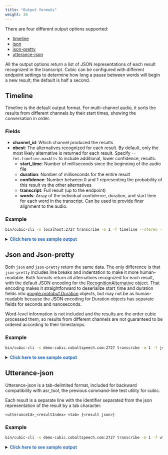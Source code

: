 ```yaml
---
title: "Output formats"
weight: 30
---
```


There are four different output options supported:

* [timeline](#timeline)
* [json](#json-and-json-pretty)
* [json-pretty](#json-and-json-pretty)
* [utterance-json](#utterance-json)

All the output options return a list of JSON representations of each result recognized in the
transcript. Cubic can be configured with different endpoint settings to determine how long a 
pause between words will begin a new result; the default is half a second.

<!--more-->

## Timeline

Timeline is the default output format. For multi-channel audio, it sorts the results from different channels by their start times, showing the conversation in order.  

### Fields
* **channel_id**: Which channel produced the results
* **nbest**: The alternatives recognized for each result.  By default, only the most likely alternative is returned for each result.  Specify `--fmt.timeline.maxAlts` to include additional, lower confidence, results.
    * **start_time**: Number of milliseconds since the beginning of the audio file
    * **duration**: Number of milliseconds for the entire result
    * **confidence**: Number between 0 and 1 representing the probability of this result vs the other alternatives
    * **transcript**: Full result (up to the endpoint)
    * **words**: Array of the individual confidence, duration, and start time for each word in the transcript.  Can be used to provide finer alignment to the audio.

### Example
```bash
bin/cubic-cli -s localhost:2727 transcribe -m 1 -f timeline --stereo --insecure 2-channel.wav
```
<details>
<summary><font color="236ecc"><b>Click here to see sample output</b></font></summary>

```json
[
  {
    "channel_id": 0,
    "nbest": [
      {
        "words": [
          {
            "start_time": 1980,
            "duration": 240,
            "word": "Thank",
            "confidence": 1
          },
          {
            "start_time": 2220,
            "duration": 120,
            "word": "you",
            "confidence": 1
          },
          {
            "start_time": 2340,
            "duration": 120,
            "word": "for",
            "confidence": 1
          },
          {
            "start_time": 2460,
            "duration": 330,
            "word": "calling",
            "confidence": 1
          },
          {
            "start_time": 2800,
            "duration": 470,
            "word": "Acme.",
            "confidence": 0.943
          },
          {
            "start_time": 3660,
            "duration": 120,
            "word": "How",
            "confidence": 1
          },
          {
            "start_time": 3780,
            "duration": 180,
            "word": "may",
            "confidence": 1
          },
          {
            "start_time": 3960,
            "duration": 60,
            "word": "I",
            "confidence": 1
          },
          {
            "start_time": 4020,
            "duration": 270,
            "word": "direct",
            "confidence": 1
          },
          {
            "start_time": 4290,
            "duration": 120,
            "word": "your",
            "confidence": 1
          },
          {
            "start_time": 4410,
            "duration": 450,
            "word": "call.",
            "confidence": 1
          }
        ],
        "start_time": 1980,
        "duration": 2880,
        "confidence": 0.902,
        "transcript": "Thank you for calling Acme. How may I direct your call."
      }
    ]
  },
  {
    "channel_id": 1,
    "nbest": [
      {
        "words": [
          {
            "start_time": 6180,
            "duration": 300,
            "word": "Mary",
            "confidence": 0.877
          },
          {
            "start_time": 7128,
            "duration": 462,
            "word": "please.",
            "confidence": 1
          }
        ],
        "start_time": 6180,
        "duration": 1410,
        "confidence": 0.362,
        "transcript": "Mary please."
      }
    ]
  },
  {
    "channel_id": 0,
    "nbest": [
      {
        "words": [
          {
            "start_time": 8880,
            "duration": 600,
            "word": "Certainly",
            "confidence": 1
          },
          {
            "start_time": 9780,
            "duration": 240,
            "word": "please",
            "confidence": 1
          },
          {
            "start_time": 10020,
            "duration": 210,
            "word": "hold",
            "confidence": 1
          },
          {
            "start_time": 10230,
            "duration": 180,
            "word": "on",
            "confidence": 1
          },
          {
            "start_time": 10410,
            "duration": 120,
            "word": "for",
            "confidence": 1
          },
          {
            "start_time": 10530,
            "duration": 112,
            "word": "just",
            "confidence": 0.622
          },
          {
            "start_time": 10664,
            "duration": 114,
            "word": "a",
            "confidence": 0.744
          },
          {
            "start_time": 10778,
            "duration": 532,
            "word": "minute.",
            "confidence": 1
          }
        ],
        "start_time": 8880,
        "duration": 2430,
        "confidence": 0.461,
        "transcript": "Certainly please hold on for just a minute."
      }
    ]
  }
]
```
</details>

## Json and Json-pretty

Both `json` and `json-pretty` return the same data.
The only difference is that `json-pretty` includes line breaks and indentation to make it more human-readable.
Both formats return all alternatives recognized for each result, with the default JSON encoding for
the [RecognitionAlternative](/sdk-cubic/protobuf/autogen-doc-cubic-proto/#message-recognitionalternative) 
object. That encoding makes it straightforward to deserialize start_time and duration fields into 
[google.protobuf.Duration](https://developers.google.com/protocol-buffers/docs/reference/google.protobuf#google.protobuf.Duration) objects, but may not be as human-readable because the JSON encoding for
Duration objects has separate fields for seconds and nanoseconds.

Word-level information is not included and the results are the order cubic processed them, so results from 
different channels are not guaranteed to be ordered according to their timestamps.

### Example
```bash
bin/cubic-cli -s demo-cubic.cobaltspeech.com:2727 transcribe -m 1 -f json-pretty testdata/this_is_a_test-en_us-16.wav 
```

<details>
<summary><font color="236ecc"><b>Click here to see sample output</b></font></summary>

```json
{
  "UttID": "this_is_a_test-en_us-16.wav",
  "Responses": [
    {
      "alternatives": [
        {
          "transcript": "This is a test.",
          "confidence": 0.994,
          "start_time": {
            "nanos": 900000000
          },
          "duration": {
            "seconds": 1,
            "nanos": 50000000
          }
        },
        {
          "transcript": "Hi this is a test.",
          "confidence": 0.006,
          "start_time": {
            "nanos": 5000000
          },
          "duration": {
            "seconds": 1,
            "nanos": 945000000
          }
        }
      ]
    }
  ]
}
```
</details>

## Utterance-json

Utterance-json is a tab-delimited format, included for backward compatibility with asr_tool, the previous command-line test utility for cubic. 

Each result is a separate line with the identifier separated from the json representation of the result 
by a tab character:
```
<utteranceId>_<resultIndex> <tab> {<result json>}
```

### Example
```bash
bin/cubic-cli -s demo-cubic.cobaltspeech.com:2727 transcribe -m 1 -f utterance-json --list-file testdata/list.txt 
```

<details>
<summary><font color="236ecc"><b>Click here to see sample output</b></font></summary>

```
Utterance_1_0	{"alternatives":[{"transcript":"This is a test.","confidence":0.994,"start_time":{"nanos":900000000},"duration":{"seconds":1,"nanos":50000000}},{"transcript":"Hi this is a test.","confidence":0.006,"start_time":{"nanos":5000000},"duration":{"seconds":1,"nanos":945000000}}]}
Utterance_1_1	{"alternatives":[{"transcript":"","confidence":0.731},{"transcript":"Yeah.","confidence":0.163,"start_time":{"seconds":3,"nanos":261000000},"duration":{"seconds":1,"nanos":801000000}},{"transcript":"I.","confidence":0.039,"start_time":{"seconds":3,"nanos":261000000},"duration":{"seconds":1,"nanos":801000000}},{"transcript":"Hey.","confidence":0.036,"start_time":{"seconds":3,"nanos":261000000},"duration":{"seconds":1,"nanos":801000000}},{"transcript":"Bye.","confidence":0.032,"start_time":{"seconds":3,"nanos":261000000},"duration":{"seconds":1,"nanos":801000000}}]}
Utterance_2_0	{"alternatives":[{"transcript":"The second test.","confidence":0.6,"start_time":{"nanos":944000000},"duration":{"seconds":1,"nanos":96000000}},{"transcript":"What the second test.","confidence":0.154,"start_time":{},"duration":{"seconds":2,"nanos":40000000}},{"transcript":"At the second test.","confidence":0.134,"start_time":{},"duration":{"seconds":2,"nanos":40000000}},{"transcript":"But the second test.","confidence":0.09,"start_time":{},"duration":{"seconds":2,"nanos":40000000}},{"transcript":"Is the second test.","confidence":0.022,"start_time":{},"duration":{"seconds":2,"nanos":40000000}}]}
```
</details>
